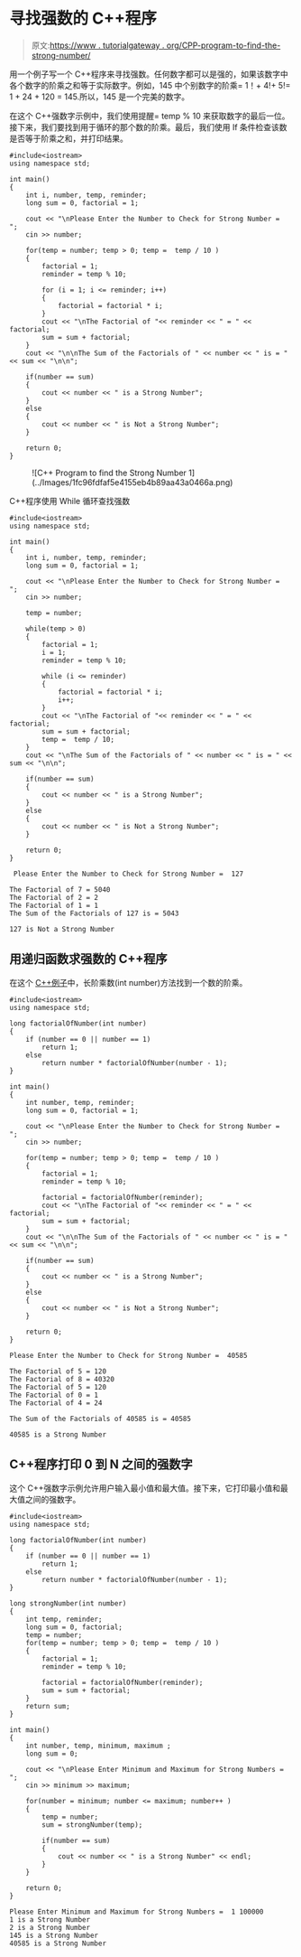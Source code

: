 # 寻找强数的 C++程序

> 原文:[https://www . tutorialgateway . org/CPP-program-to-find-the-strong-number/](https://www.tutorialgateway.org/cpp-program-to-find-the-strong-number/)

用一个例子写一个 C++程序来寻找强数。任何数字都可以是强的，如果该数字中各个数字的阶乘之和等于实际数字。例如，145 中个别数字的阶乘= 1！+ 4!+ 5!= 1 + 24 + 120 = 145.所以，145 是一个完美的数字。

在这个 C++强数字示例中，我们使用提醒= temp % 10 来获取数字的最后一位。接下来，我们要找到用于循环的那个数的阶乘。最后，我们使用 If 条件检查该数是否等于阶乘之和，并打印结果。

```
#include<iostream>
using namespace std;

int main()
{
	int i, number, temp, reminder;
	long sum = 0, factorial = 1;

	cout << "\nPlease Enter the Number to Check for Strong Number =  ";
	cin >> number;

	for(temp = number; temp > 0; temp =  temp / 10 )
	{
		factorial = 1;  
		reminder = temp % 10;

		for (i = 1; i <= reminder; i++)
		{
			factorial = factorial * i;
		}
		cout << "\nThe Factorial of "<< reminder << " = " << factorial;
		sum = sum + factorial;
	}	
	cout << "\n\nThe Sum of the Factorials of " << number << " is = " << sum << "\n\n";

	if(number == sum)
	{
		cout << number << " is a Strong Number";
	}
	else
	{
		cout << number << " is Not a Strong Number";
	}

 	return 0;
}
```

<figure class="wp-block-image size-large">![C++ Program to find the Strong Number 1](../Images/1fc96fdfaf5e4155eb4b89aa43a0466a.png)</figure>

C++程序使用 While 循环查找强数

```
#include<iostream>
using namespace std;

int main()
{
	int i, number, temp, reminder;
	long sum = 0, factorial = 1;

	cout << "\nPlease Enter the Number to Check for Strong Number =  ";
	cin >> number;

	temp = number;

	while(temp > 0)
	{
		factorial = 1;
		i = 1;  
		reminder = temp % 10;

		while (i <= reminder)
		{
			factorial = factorial * i;
			i++;
		}
		cout << "\nThe Factorial of "<< reminder << " = " << factorial;
		sum = sum + factorial;
		temp =  temp / 10;
	}	
	cout << "\nThe Sum of the Factorials of " << number << " is = " << sum << "\n\n";

	if(number == sum)
	{
		cout << number << " is a Strong Number";
	}
	else
	{
		cout << number << " is Not a Strong Number";
	}

 	return 0;
}
```

```
 Please Enter the Number to Check for Strong Number =  127

The Factorial of 7 = 5040
The Factorial of 2 = 2
The Factorial of 1 = 1
The Sum of the Factorials of 127 is = 5043

127 is Not a Strong Number
```

## 用递归函数求强数的 C++程序

在这个 [C++例子](https://www.tutorialgateway.org/cpp-programs/)中，长阶乘数(int number)方法找到一个数的阶乘。

```
#include<iostream>
using namespace std;

long factorialOfNumber(int number)
{
	if (number == 0 || number == 1)  
    	return 1;
	else
		return number * factorialOfNumber(number - 1);
}

int main()
{
	int number, temp, reminder;
	long sum = 0, factorial = 1;

	cout << "\nPlease Enter the Number to Check for Strong Number =  ";
	cin >> number;

	for(temp = number; temp > 0; temp =  temp / 10 )
	{
		factorial = 1;  
		reminder = temp % 10;

		factorial = factorialOfNumber(reminder);
		cout << "\nThe Factorial of "<< reminder << " = " << factorial;
		sum = sum + factorial;
	}	
	cout << "\n\nThe Sum of the Factorials of " << number << " is = " << sum << "\n\n";

	if(number == sum)
	{
		cout << number << " is a Strong Number";
	}
	else
	{
		cout << number << " is Not a Strong Number";
	}

 	return 0;
}
```

```
Please Enter the Number to Check for Strong Number =  40585

The Factorial of 5 = 120
The Factorial of 8 = 40320
The Factorial of 5 = 120
The Factorial of 0 = 1
The Factorial of 4 = 24

The Sum of the Factorials of 40585 is = 40585

40585 is a Strong Number
```

## C++程序打印 0 到 N 之间的强数字

这个 C++强数字示例允许用户输入最小值和最大值。接下来，它打印最小值和最大值之间的强数字。

```
#include<iostream>
using namespace std;

long factorialOfNumber(int number)
{
	if (number == 0 || number == 1)  
    	return 1;
	else
		return number * factorialOfNumber(number - 1);
}

long strongNumber(int number)
{
	int temp, reminder;
	long sum = 0, factorial;
	temp = number;
	for(temp = number; temp > 0; temp =  temp / 10 )
	{
		factorial = 1;  
		reminder = temp % 10;

		factorial = factorialOfNumber(reminder);
		sum = sum + factorial;
	}
	return sum;
}

int main()
{
	int number, temp, minimum, maximum ;
	long sum = 0;

	cout << "\nPlease Enter Minimum and Maximum for Strong Numbers =  ";
	cin >> minimum >> maximum;

	for(number = minimum; number <= maximum; number++ )
	{
		temp = number;
		sum = strongNumber(temp);

		if(number == sum)
		{
			cout << number << " is a Strong Number" << endl;
		}
	}	

 	return 0;
}
```

```
Please Enter Minimum and Maximum for Strong Numbers =  1 100000
1 is a Strong Number
2 is a Strong Number
145 is a Strong Number
40585 is a Strong Number
```
